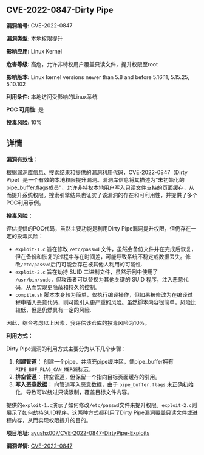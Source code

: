 ## CVE-2022-0847-Dirty Pipe

**漏洞编号:** CVE-2022-0847

**漏洞类型:** 本地权限提升

**影响应用:** Linux Kernel

**危害等级:** 高危，允许非特权用户覆盖只读文件，提升权限至root

**影响版本:** Linux kernel versions newer than 5.8 and before 5.16.11, 5.15.25, 5.10.102

**利用条件:** 本地访问受影响的Linux系统

**POC 可用性:** 是

**投毒风险:** 10%

## 详情

**漏洞有效性：**

根据漏洞库信息、搜索结果和提供的漏洞利用代码，CVE-2022-0847（Dirty Pipe）是一个有效的本地权限提升漏洞。漏洞库信息将其描述为“未初始化的pipe_buffer.flags成员”，允许非特权本地用户写入只读文件支持的页面缓存，从而提升系统权限。搜索引擎结果也证实了该漏洞的存在和可利用性，并提供了多个POC利用示例。

**投毒风险：**

评估提供的POC代码，虽然主要功能是利用Dirty Pipe漏洞提升权限，但仍存在一定的投毒风险：

*   `exploit-1.c` 旨在修改 `/etc/passwd` 文件，虽然会备份文件并在完成后恢复，但在备份和恢复的过程中存在时间差，可能导致系统不稳定或数据丢失。修改`/etc/passwd`后门可能会存在被其他人利用的可能性.
*   `exploit-2.c` 旨在劫持 SUID 二进制文件，虽然示例中使用了 `/usr/bin/sudo`，但攻击者可以替换为其他关键的 SUID 程序，注入恶意代码，从而实现更隐蔽和持久的控制。
*   `compile.sh` 脚本本身较为简单，仅执行编译操作，但如果被修改为在编译过程中插入恶意代码，则可能引入更严重的风险。虽然脚本内容很简单，风险比较低，但是仍然具有一定的风险.

因此，综合考虑以上因素，我评估该仓库的投毒风险为10%。

**利用方式：**

Dirty Pipe漏洞的利用方式主要分为以下几个步骤：

1.  **创建管道：** 创建一个pipe，并填充pipe缓冲区，使pipe_buffer拥有`PIPE_BUF_FLAG_CAN_MERGE`标志。
2.  **排空管道：** 排空管道，但保留一个指向目标页面缓存的引用。
3.  **写入恶意数据：** 向管道写入恶意数据，由于 `pipe_buffer.flags` 未正确初始化，导致可以绕过只读限制，覆盖目标文件内容。

提供的`exploit-1.c`演示了如何修改`/etc/passwd`文件来提升权限。`exploit-2.c`则展示了如何劫持SUID程序。这两种方式都利用了Dirty Pipe漏洞覆盖只读文件或进程内存，从而实现权限提升的目的。

**项目地址:** [ayushx007/CVE-2022-0847-DirtyPipe-Exploits](https://github.com/ayushx007/CVE-2022-0847-DirtyPipe-Exploits)

**漏洞详情:** [CVE-2022-0847](https://nvd.nist.gov/vuln/detail/CVE-2022-0847)